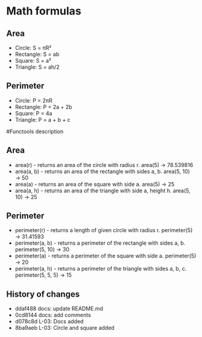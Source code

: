 # Math formulas
## Area
- Circle: S = πR²
- Rectangle: S = ab
- Square: S = a²
- Triangle: S = ah/2

## Perimeter
- Circle: P = 2πR
- Rectangle: P = 2a + 2b
- Square: P = 4a
- Triangle: P = a + b + c

#Functools description
## Area
- area(r) - returns an area of the circle with radius r.
    area(5) → 78.539816
- area(a, b) - returns an area of the rectangle with sides a, b.
    area(5, 10) → 50
- area(a) - returns an area of the square with side a.
    area(5) → 25
- area(a, h) - returns an area of the triangle with side a, height h.
    area(5, 10) → 25

## Perimeter
- perimeter(r) - returns a length of given circle with radius r. 
    perimeter(5) → 31.41593
- perimeter(a, b) - returns a perimeter of the rectangle with sides a, b.
    perimeter(5, 10) → 30
- perimeter(a) - returns a perimeter of the square with side a.
    perimeter(5) → 20
- perimeter(a, h) - returns a perimeter of the triangle with sides a, b, c.
    perimeter(5, 5, 5) → 15

## History of changes
- ddaf488 docs: update README.md
- 0cd8144 docs: add comments
- d078c8d L-03: Docs added
- 8ba9aeb L-03: Circle and square added
